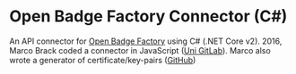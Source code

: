 # Open Badge Factory Connector (C#)
An API connector for [Open Badge Factory](https://openbadgefactory.com) using C# (.NET Core v2). 2016, Marco Brack coded a connector in JavaScript ([Uni GitLab](https://gitlab.uni-koblenz.de/iwm/obf-connector)).
Marco also wrote a generator of certificate/key-pairs ([GitHub](https://github.com/turbopope/obf-certificate-request))